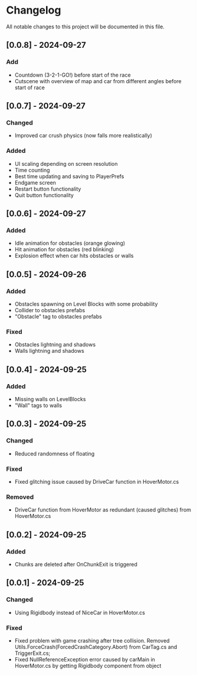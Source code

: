 # Changelog

All notable changes to this project will be documented in this file.

## [0.0.8] - 2024-09-27
### Add
- Countdown (3-2-1-GO!) before start of the race
- Cutscene with overview of map and car from different angles before start of race

## [0.0.7] - 2024-09-27
### Changed
- Improved car crush physics (now falls more realistically)

### Added
- UI scaling depending on screen resolution
- Time counting
- Best time updating and saving to PlayerPrefs
- Endgame screen
- Restart button functionality
- Quit button functionality

## [0.0.6] - 2024-09-27
### Added
- Idle animation for obstacles (orange glowing)
- Hit animation for obstacles (red blinking)
- Explosion effect when car hits obstacles or walls

## [0.0.5] - 2024-09-26
### Added
- Obstacles spawning on Level Blocks with some probability
- Collider to obstacles prefabs
- "Obstacle" tag to obstacles prefabs

### Fixed
- Obstacles lightning and shadows
- Walls lightning and shadows

## [0.0.4] - 2024-09-25
### Added
- Missing walls on LevelBlocks
- "Wall" tags to walls

## [0.0.3] - 2024-09-25
### Changed
- Reduced randomness of floating

### Fixed
- Fixed glitching issue caused by DriveCar function in HoverMotor.cs

### Removed
- DriveCar function from HoverMotor as redundant (caused glitches) from HoverMotor.cs

## [0.0.2] - 2024-09-25
### Added
- Chunks are deleted after OnChunkExit is triggered

## [0.0.1] - 2024-09-25
### Changed
- Using Rigidbody instead of NiceCar in HoverMotor.cs

### Fixed
- Fixed problem with game crashing after tree collision. Removed Utils.ForceCrash(ForcedCrashCategory.Abort) from CarTag.cs and TriggerExit.cs;
- Fixed NullReferenceException error caused by carMain in HoverMotor.cs by getting Rigidbody component from object
